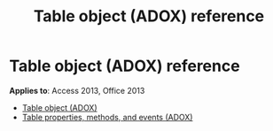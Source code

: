 ﻿---
title: Table object (ADOX) reference
TOCTitle: Table object (ADOX)
ms:assetid: 5841a0ab-717b-4e12-b85d-87be480d31ca
ms:mtpsurl: https://msdn.microsoft.com/library/JJ249298(v=office.15)
ms:contentKeyID: 48544990
ms.date: 09/18/2015
mtps_version: v=office.15
---

# Table object (ADOX) reference

**Applies to**: Access 2013, Office 2013

- [Table object (ADOX)](table-object-adox.md)
- [Table properties, methods, and events (ADOX)](table-properties-methods-and-events-adox.md)

